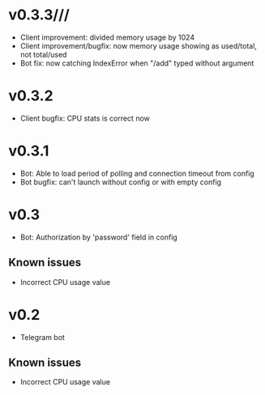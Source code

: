v0.3.3///
======
* Client improvement: divided memory usage by 1024
* Client improvement/bugfix: now memory usage showing as used/total, not total/used
* Bot fix: now catching IndexError when "/add" typed without argument

v0.3.2
======
* Client bugfix: CPU stats is correct now

v0.3.1
======
* Bot: Able to load period of polling and connection timeout from config
* Bot bugfix: can't launch without config or with empty config

v0.3
====
* Bot: Authorization by 'password' field in config

Known issues
------------
* Incorrect CPU usage value

v0.2
====
* Telegram bot

Known issues
------------
* Incorrect CPU usage value
